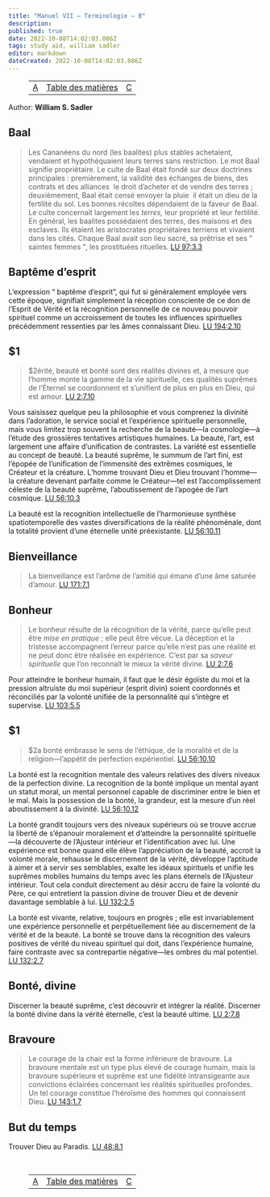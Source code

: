 ```yaml
---
title: "Manuel VII — Terminologie — B"
description: 
published: true
date: 2022-10-08T14:02:03.086Z
tags: study aid, william sadler
editor: markdown
dateCreated: 2022-10-08T14:02:03.086Z
---
```


<figure class="table chapter-navigator">
	<table>
		<tbody>
		<tr>
			<td><a href="/fr/article/William_S_Sadler/Workbook_7_Terminology/A">A</a></td>
			<td><a href="/fr/article/William_S_Sadler/Workbook_7_Terminology/Index">Table des matières</a></td>
			<td><a href="/fr/article/William_S_Sadler/Workbook_7_Terminology/C">C</a></td>
		</tr>
		</tbody>
	</table>
</figure>

Author: **William S. Sadler**

## Baal

> Les Cananéens du nord (les baalites) plus stables achetaient, vendaient et hypothéquaient leurs terres sans restriction. Le mot Baal signifie propriétaire. Le culte de Baal était fondé sur deux doctrines principales : premièrement, la validité des échanges de biens, des contrats et des alliances ­ le droit d’acheter et de vendre des terres ; deuxièmement, Baal était censé envoyer la pluie ­ il était un dieu de la fertilité du sol. Les bonnes récoltes dépendaient de la faveur de Baal. Le culte concernait largement les _terres,_ leur propriété et leur fertilité. En général, les baalites possédaient des terres, des maisons et des esclaves. Ils étaient les aristocrates propriétaires terriens et vivaient dans les cités. Chaque Baal avait son lieu sacré, sa prêtrise et ses " saintes femmes ", les prostituées rituelles. [LU 97:3.3](/fr/The_Urantia_Book/97#p3_3)

## Baptême d’esprit

L’expression “ baptême d’esprit”, qui fut si généralement employée vers cette époque, signifiait simplement la réception consciente de ce don de l’Esprit de Vérité et la récognition personnelle de ce nouveau pouvoir spirituel comme un accroissement de toutes les influences spirituelles précédemment ressenties par les âmes connaissant Dieu. [LU 194:2.10](/fr/The_Urantia_Book/194#p2_10)

## $1

> $2érité, beauté et bonté sont des réalités divines et, à mesure que l’homme monte la gamme de la vie spirituelle, ces qualités suprêmes de l’Éternel se coordonnent et s’unifient de plus en plus en Dieu, qui est amour. [LU 2:7.10](/fr/The_Urantia_Book/2#p7_10)

Vous saisissez quelque peu la philosophie et vous comprenez la divinité dans l’adoration, le service social et l’expérience spirituelle personnelle, mais vous limitez trop souvent la recherche de la beauté—la cosmologie—à l’étude des grossières tentatives artistiques humaines. La beauté, l’art, est largement une affaire d’unification de contrastes. La variété est essentielle au concept de beauté. La beauté suprême, le summum de l’art fini, est l’épopée de l’unification de l’immensité des extrêmes cosmiques, le Créateur et la créature. L’homme trouvant Dieu et Dieu trouvant l’homme—la créature devenant parfaite comme le Créateur—tel est l’accomplissement céleste de la beauté suprême, l’aboutissement de l’apogée de l’art cosmique. [LU 56:10.3](/fr/The_Urantia_Book/56#p10_3)

La beauté est la recognition intellectuelle de l’harmonieuse synthèse spatiotemporelle des vastes diversifications de la réalité phénoménale, dont la totalité provient d’une éternelle unité préexistante. [LU 56:10.11](/fr/The_Urantia_Book/56#p10_11)

## Bienveillance

> La bienveillance est l’arôme de l’amitié qui émane d’une âme saturée d’amour. [LU 171:7.1](/fr/The_Urantia_Book/171#p7_1)

## Bonheur

> Le bonheur résulte de la récognition de la vérité, parce qu’elle peut être _mise en pratique_ ; elle peut être vécue. La déception et la tristesse accompagnent l’erreur parce qu’elle n’est pas une réalité et ne peut donc être réalisée en expérience. C’est par sa _saveur spirituelle_ que l’on reconnaît le mieux la vérité divine. [LU 2:7.6](/fr/The_Urantia_Book/2#p7_6)

Pour atteindre le bonheur humain, il faut que le désir égoïste du moi et la pression altruiste du moi supérieur (esprit divin) soient coordonnés et réconciliés par la volonté unifiée de la personnalité qui s’intègre et supervise. [LU 103:5.5](/fr/The_Urantia_Book/103#p5_5)

## $1

> $2a bonté embrasse le sens de l’éthique, de la moralité et de la religion—l’appétit de perfection expérientiel. [LU 56:10.10](/fr/The_Urantia_Book/56#p10_10)

La bonté est la recognition mentale des valeurs relatives des divers niveaux de la perfection divine. La recognition de la bonté implique un mental ayant un statut moral, un mental personnel capable de discriminer entre le bien et le mal. Mais la possession de la bonté, la grandeur, est la mesure d’un réel aboutissement à la divinité. [LU 56:10.12](/fr/The_Urantia_Book/56#p10_12)

La bonté grandit toujours vers des niveaux supérieurs où se trouve accrue la liberté de s’épanouir moralement et d’atteindre la personnalité spirituelle—la découverte de l’Ajusteur intérieur et l’identification avec lui. Une expérience est bonne quand elle élève l’appréciation de la beauté, accroit la volonté morale, rehausse le discernement de la vérité, développe l’aptitude à aimer et à servir ses semblables, exalte les idéaux spirituels et unifie les suprêmes mobiles humains du temps avec les plans éternels de l’Ajusteur intérieur. Tout cela conduit directement au désir accru de faire la volonté du Père, ce qui entretient la passion divine de trouver Dieu et de devenir davantage semblable à lui. [LU 132:2.5](/fr/The_Urantia_Book/132#p2_5)

La bonté est vivante, relative, toujours en progrès ; elle est invariablement une expérience personnelle et perpétuellement liée au discernement de la vérité et de la beauté. La bonté se trouve dans la récognition des valeurs positives de vérité du niveau spirituel qui doit, dans l’expérience humaine, faire contraste avec sa contrepartie négative—les ombres du mal potentiel. [LU 132:2.7](/fr/The_Urantia_Book/132#p2_7)

## Bonté, divine

Discerner la beauté suprême, c’est découvrir et intégrer la réalité. Discerner la bonté divine dans la vérité éternelle, c’est la beauté ultime. [LU 2:7.8](/fr/The_Urantia_Book/2#p7_8)

## Bravoure

> Le courage de la chair est la forme inférieure de bravoure. La bravoure mentale est un type plus élevé de courage humain, mais la bravoure supérieure et suprême est une fidélité intransigeante aux convictions éclairées concernant les réalités spirituelles profondes. Un tel courage constitue l’héroïsme des hommes qui connaissent Dieu. [LU 143:1.7](/fr/The_Urantia_Book/143#p1_7)

## But du temps

Trouver Dieu au Paradis. [LU 48:8.1](/fr/The_Urantia_Book/48#p8_1)


<br>

<figure class="table chapter-navigator">
	<table>
		<tbody>
		<tr>
			<td><a href="/fr/article/William_S_Sadler/Workbook_7_Terminology/A">A</a></td>
			<td><a href="/fr/article/William_S_Sadler/Workbook_7_Terminology/Index">Table des matières</a></td>
			<td><a href="/fr/article/William_S_Sadler/Workbook_7_Terminology/C">C</a></td>
		</tr>
		</tbody>
	</table>
</figure>